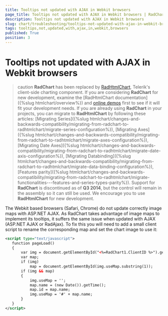 ```yaml
---
title: Tooltips not updated with AJAX in Webkit browsers
page_title: Tooltips not updated with AJAX in Webkit browsers | RadChart for ASP.NET AJAX Documentation
description: Tooltips not updated with AJAX in Webkit browsers
slug: chart/troubleshooting/tooltips-not-updated-with-ajax-in-webkit-browsers
tags: tooltips,not,updated,with,ajax,in,webkit,browsers
published: True
position: 3
---
```


# Tooltips not updated with AJAX in Webkit browsers

>caution  **RadChart** has been replaced by [RadHtmlChart](https://www.telerik.com/products/aspnet-ajax/html-chart.aspx), Telerik's client-side charting component. If you are considering **RadChart** for new development, examine the [RadHtmlChart documentation]({%slug htmlchart/overview%}) and [online demos](https://demos.telerik.com/aspnet-ajax/htmlchart/examples/overview/defaultcs.aspx) first to see if it will fit your development needs. If you are already using **RadChart** in your projects, you can migrate to **RadHtmlChart** by following these articles: [Migrating Series]({%slug htmlchart/changes-and-backwards-compatibility/migrating-from-radchart-to-radhtmlchart/migrate-series-configuration%}), [Migrating Axes]({%slug htmlchart/changes-and-backwards-compatibility/migrating-from-radchart-to-radhtmlchart/migrate-axes-configuration%}), [Migrating Date Axes]({%slug htmlchart/changes-and-backwards-compatibility/migrating-from-radchart-to-radhtmlchart/migrate-date-axis-configuration%}), [Migrating Databinding]({%slug htmlchart/changes-and-backwards-compatibility/migrating-from-radchart-to-radhtmlchart/migrate-data-binding-configuration%}), [Features parity]({%slug htmlchart/changes-and-backwards-compatibility/migrating-from-radchart-to-radhtmlchart/migrate-functionalities---features-and-series-types-parity%}). Support for **RadChart** is discontinued as of **Q3 2014**, but the control will remain in the assembly so it can still be used. We encourage you to use **RadHtmlChart** for new development.

The Webkit based browsers (Safari, Chrome) do not update correctly image maps with ASP.NET AJAX. As RadChart takes advantage of image maps to implement its tooltips, it suffers the same issue when updated with AJAX (ASP.NET AJAX or RadAjax). To fix this you will need to add a small client script to rename the corresponding map and set the chart image to use it:

````XML
<script type="text/javascript">
   function pageLoad()
   {
	   var img = document.getElementById("<%=RadChart1.ClientID %>").getElementsByTagName("img")[0];
	   var map;
	   if (img)
		   map = document.getElementById(img.useMap.substring(1));
	   if (img && map)
	   {
		   img.useMap = '';
		   map.name = (new Date()).getTime();
		   map.id = map.name;
		   img.useMap = '#' + map.name;
	   }
   }
</script> 	
````


